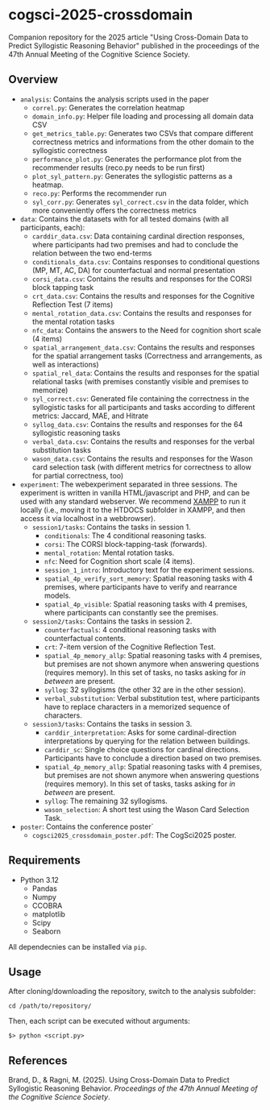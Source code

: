 # cogsci-2025-crossdomain
Companion repository for the 2025 article "Using Cross-Domain Data to Predict Syllogistic Reasoning Behavior" published in the proceedings of the 47th Annual Meeting of the Cognitive Science Society.

## Overview

- `analysis`: Contains the analysis scripts used in the paper
    - `correl.py`: Generates the correlation heatmap
    - `domain_info.py`: Helper file loading and processing all domain data CSV
    - `get_metrics_table.py`: Generates two CSVs that compare different correctness metrics and informations from the other domain to the syllogistic correctness
    - `performance_plot.py`: Generates the performance plot from the recommender results (reco.py needs to be run first)
	- `plot_syl_pattern.py`: Generates the syllogistic patterns as a heatmap.
    - `reco.py`: Performs the recommender run
    - `syl_corr.py`: Generates `syl_correct.csv` in the data folder, which more conveniently offers the correctness metrics
- `data`: Contains the datasets with for all tested domains (with all participants, each):
    - `carddir_data.csv`: Data containing cardinal direction responses, where participants had two premises and had to conclude the relation between the two end-terms
    - `conditionals_data.csv`: Contains responses to conditional questions (MP, MT, AC, DA) for counterfactual and normal presentation
    - `corsi_data.csv`: Contains the results and responses for the CORSI block tapping task
    - `crt_data.csv`: Contains the results and responses for the Cognitive Reflection Test (7 items)
    -  `mental_rotation_data.csv`: Contains the results and responses for the mental rotation tasks
    - `nfc_data`: Contains the answers to the Need for cognition short scale (4 items)
    - `spatial_arrangement_data.csv`: Contains the results and responses for the spatial arrangement tasks (Correctness and arrangements, as well as interactions)
    - `spatial_rel_data`: Contains the results and responses for the spatial relational tasks (with premises constantly visible and premises to memorize)
    - `syl_correct.csv`: Generated file containing the correctness in the syllogistic tasks for all participants and tasks according to different metrics: Jaccard, MAE, and Hitrate
    - `syllog_data.csv`: Contains the results and responses for the 64 syllogistic reasoning tasks
    - `verbal_data.csv`: Contains the results and responses for the verbal substitution tasks
    - `wason_data.csv`: Contains the results and responses for the Wason card selection task (with different metrics for correctness to allow for partial correctness, too)
- `experiment`: The webexperiment separated in three sessions. The experiment is written in vanilla HTML/javascript and PHP, and can be used with any standard webserver. We recommend [XAMPP](https://www.apachefriends.org/download.html) to run it locally (i.e., moving it to the HTDOCS subfolder in XAMPP, and then access it via localhost in a webbrowser).
    - `session1/tasks`: Contains the tasks in session 1.
        - `conditionals`: The 4 conditional reasoning tasks.
        - `corsi`: The CORSI block-tapping-task (forwards).
        - `mental_rotation`: Mental rotation tasks.
        - `nfc`: Need for Cognition short scale (4 items).
        - `session_1_intro`: Introductory text for the experiment sessions.
        - `spatial_4p_verify_sort_memory`: Spatial reasoning tasks with 4 premises, where participants have to verify and rearrance models.
        - `spatial_4p_visible`: Spatial reasoning tasks with 4 premises, where participants can constantly see the premises.
    - `session2/tasks`: Contains the tasks in session 2.
        - `counterfactuals`: 4 conditional reasoning tasks with counterfactual contents.
        - `crt`: 7-item version of the Cognitive Reflection Test.
        - `spatial_4p_memory_allp`: Spatial reasoning tasks with 4 premises, but premises are not shown anymore when answering questions (requires memory). In this set of tasks, no tasks asking for *in between* are present.
        - `syllog`: 32 syllogisms (the other 32 are in the other session).
        - `verbal_substitution`: Verbal substitution test, where participants have to replace characters in a memorized sequence of characters.
    - `session3/tasks`: Contains the tasks in session 3.
        - `carddir_interpretation`: Asks for some cardinal-direction interpretations by querying for the relation between buildings.
        - `carddir_sc`: Single choice questions for cardinal directions. Participants have to conclude a direction based on two premises.
        - `spatial_4p_memory_allp`: Spatial reasoning tasks with 4 premises, but premises are not shown anymore when answering questions (requires memory). In this set of tasks, tasks asking for *in between* are present.
        - `syllog`: The remaining 32 syllogisms.
        - `wason_selection`: A short test using the Wason Card Selection Task.
- `poster`: Contains the conference poster`
	- `cogsci2025_crossdomain_poster.pdf`: The CogSci2025 poster.

## Requirements
- Python 3.12
    - Pandas
    - Numpy
    - CCOBRA
    - matplotlib
    - Scipy
    - Seaborn

All dependecnies can be installed via `pip`.

## Usage
After cloning/downloading the repository, switch to the analysis subfolder:

 ```
cd /path/to/repository/
```

Then, each script can be executed without arguments:
 ```
$> python <script.py>
```

## References

Brand, D., & Ragni, M. (2025). Using Cross-Domain Data to Predict Syllogistic Reasoning Behavior. *Proceedings of the 47th Annual Meeting of the Cognitive Science Society*. 